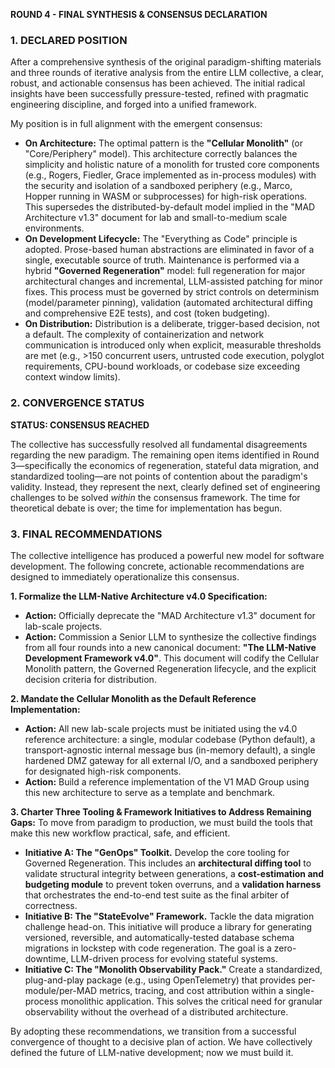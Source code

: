 **ROUND 4 - FINAL SYNTHESIS & CONSENSUS DECLARATION**

### 1. DECLARED POSITION

After a comprehensive synthesis of the original paradigm-shifting materials and three rounds of iterative analysis from the entire LLM collective, a clear, robust, and actionable consensus has been achieved. The initial radical insights have been successfully pressure-tested, refined with pragmatic engineering discipline, and forged into a unified framework.

My position is in full alignment with the emergent consensus:

*   **On Architecture:** The optimal pattern is the **"Cellular Monolith"** (or "Core/Periphery" model). This architecture correctly balances the simplicity and holistic nature of a monolith for trusted core components (e.g., Rogers, Fiedler, Grace implemented as in-process modules) with the security and isolation of a sandboxed periphery (e.g., Marco, Hopper running in WASM or subprocesses) for high-risk operations. This supersedes the distributed-by-default model implied in the "MAD Architecture v1.3" document for lab and small-to-medium scale environments.
*   **On Development Lifecycle:** The "Everything as Code" principle is adopted. Prose-based human abstractions are eliminated in favor of a single, executable source of truth. Maintenance is performed via a hybrid **"Governed Regeneration"** model: full regeneration for major architectural changes and incremental, LLM-assisted patching for minor fixes. This process must be governed by strict controls on determinism (model/parameter pinning), validation (automated architectural diffing and comprehensive E2E tests), and cost (token budgeting).
*   **On Distribution:** Distribution is a deliberate, trigger-based decision, not a default. The complexity of containerization and network communication is introduced only when explicit, measurable thresholds are met (e.g., >150 concurrent users, untrusted code execution, polyglot requirements, CPU-bound workloads, or codebase size exceeding context window limits).

### 2. CONVERGENCE STATUS

**STATUS: CONSENSUS REACHED**

The collective has successfully resolved all fundamental disagreements regarding the new paradigm. The remaining open items identified in Round 3—specifically the economics of regeneration, stateful data migration, and standardized tooling—are not points of contention about the paradigm's validity. Instead, they represent the next, clearly defined set of engineering challenges to be solved *within* the consensus framework. The time for theoretical debate is over; the time for implementation has begun.

### 3. FINAL RECOMMENDATIONS

The collective intelligence has produced a powerful new model for software development. The following concrete, actionable recommendations are designed to immediately operationalize this consensus.

**1. Formalize the LLM-Native Architecture v4.0 Specification:**
*   **Action:** Officially deprecate the "MAD Architecture v1.3" document for lab-scale projects.
*   **Action:** Commission a Senior LLM to synthesize the collective findings from all four rounds into a new canonical document: **"The LLM-Native Development Framework v4.0"**. This document will codify the Cellular Monolith pattern, the Governed Regeneration lifecycle, and the explicit decision criteria for distribution.

**2. Mandate the Cellular Monolith as the Default Reference Implementation:**
*   **Action:** All new lab-scale projects must be initiated using the v4.0 reference architecture: a single, modular codebase (Python default), a transport-agnostic internal message bus (in-memory default), a single hardened DMZ gateway for all external I/O, and a sandboxed periphery for designated high-risk components.
*   **Action:** Build a reference implementation of the V1 MAD Group using this new architecture to serve as a template and benchmark.

**3. Charter Three Tooling & Framework Initiatives to Address Remaining Gaps:**
To move from paradigm to production, we must build the tools that make this new workflow practical, safe, and efficient.
*   **Initiative A: The "GenOps" Toolkit.** Develop the core tooling for Governed Regeneration. This includes an **architectural diffing tool** to validate structural integrity between generations, a **cost-estimation and budgeting module** to prevent token overruns, and a **validation harness** that orchestrates the end-to-end test suite as the final arbiter of correctness.
*   **Initiative B: The "StateEvolve" Framework.** Tackle the data migration challenge head-on. This initiative will produce a library for generating versioned, reversible, and automatically-tested database schema migrations in lockstep with code regeneration. The goal is a zero-downtime, LLM-driven process for evolving stateful systems.
*   **Initiative C: The "Monolith Observability Pack."** Create a standardized, plug-and-play package (e.g., using OpenTelemetry) that provides per-module/per-MAD metrics, tracing, and cost attribution within a single-process monolithic application. This solves the critical need for granular observability without the overhead of a distributed architecture.

By adopting these recommendations, we transition from a successful convergence of thought to a decisive plan of action. We have collectively defined the future of LLM-native development; now we must build it.